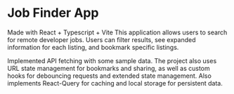 # Job Finder App

Made with React + Typescript + Vite
This application allows users to search for remote developer jobs. Users can filter results, see expanded information for each listing, and bookmark specific listings.

Implemented API fetching with some sample data. The project also uses URL state management for bookmarks and sharing, as well as custom hooks for debouncing requests and extended state management. 
Also implements React-Query for caching and local storage for persistent data.
